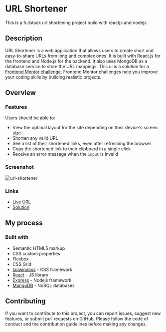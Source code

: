 
# URL Shortener

This is a fullstack url shortening project build with reactjs and nodejs

## Description
URL Shortener is a web application that allows users to create short and easy-to-share URLs from long and complex ones. It is built with React.js for the frontend and Node.js for the backend. It also uses MongoDB as a database service to store the URL mappings. This ui is a solution for a [Frontend Mentor challenge](https://www.frontendmentor.io/challenges). Frontend Mentor challenges help you improve your coding skills by building realistic projects. 

## Overview

### Features 
Users should be able to:

- View the optimal layout for the site depending on their device's screen size
- Shorten any valid URL
- See a list of their shortened links, even after refreshing the browser
- Copy the shortened link to their clipboard in a single click
- Receive an error message when the `input` is invalid

### Screenshot

![url-shortener](https://github.com/Plasticfoods/URL-Shortener/assets/109089484/42dc9e47-39c4-4636-8071-808f3e4a8833)

### Links
* [Live URL](https://render-little-url.netlify.app/)
* [Solution](https://github.com/time960/url-shortner?tab=readme-ov-file`)

## My process

### Built with

- Semantic HTML5 markup
- CSS custom properties
- Flexbox
- CSS Grid
- [tailwindcss](https://tailwindcss.com/) - CSS framework
- [React](https://reactjs.org/) - JS library
- [Express](https://expressjs.com/) - Nodejs framework
- [MongoDB](https://www.mongodb.com/) - NoSQL databases
 
## Contributing
If you want to contribute to this project, you can report issues, suggest new features, or submit pull requests on GitHub. Please follow the code of conduct and the contribution guidelines before making any changes.
